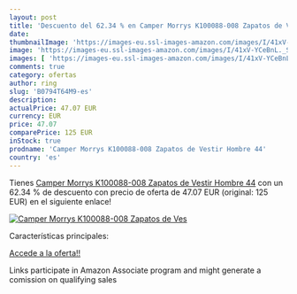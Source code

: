 ```yaml
---
layout: post
title: 'Descuento del 62.34 % en Camper Morrys K100088-008 Zapatos de Ves'
date: 
thumbnailImage: 'https://images-eu.ssl-images-amazon.com/images/I/41xV-YCeBnL._SL200_.jpg'
image: 'https://images-eu.ssl-images-amazon.com/images/I/41xV-YCeBnL._SL200_.jpg'
images: [ 'https://images-eu.ssl-images-amazon.com/images/I/41xV-YCeBnL._SL200_.jpg' ]
comments: true
category: ofertas
author: ring
slug: 'B0794T64M9-es'
description:
actualPrice: 47.07 EUR
currency: EUR
price: 47.07
comparePrice: 125 EUR
inStock: true
prodname: 'Camper Morrys K100088-008 Zapatos de Vestir Hombre 44'
country: 'es'
---
```


Tienes [Camper Morrys K100088-008 Zapatos de Vestir Hombre 44](https://www.amazon.es/dp/B0794T64M9/?tag=tolees-21) con un 62.34 % de descuento con precio de oferta de 47.07 EUR (original: 125 EUR) en el siguiente enlace!

[![Camper Morrys K100088-008 Zapatos de Ves](https://images-eu.ssl-images-amazon.com/images/I/41xV-YCeBnL._SL200_.jpg)](https://www.amazon.es/dp/B0794T64M9/?tag=tolees-21)

Características principales:


[Accede a la oferta!!](https://www.amazon.es/dp/B0794T64M9/?tag=tolees-21)

Links participate in Amazon Associate program and might generate a comission on qualifying sales


